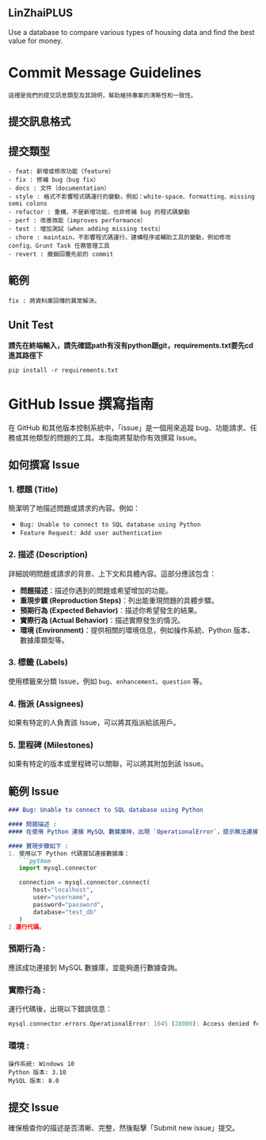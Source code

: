 ## LinZhaiPLUS
Use a database to compare various types of housing data and find the best value for money.

# Commit Message Guidelines

```
這裡是我們的提交訊息類型及其說明，幫助維持專案的清晰性和一致性。
```

## 提交訊息格式

## 提交類型
```
- feat: 新增或修改功能（feature）
- fix : 修補 bug（bug fix）
- docs : 文件（documentation）
- style : 格式不影響程式碼運行的變動，例如：white-space、formatting、missing semi colons
- refactor : 重構，不是新增功能，也非修補 bug 的程式碼變動
- perf : 改善效能（improves performance）
- test : 增加測試（when adding missing tests）
- chore : maintain，不影響程式碼運行，建構程序或輔助工具的變動，例如修改 config、Grunt Task 任務管理工具
- revert : 撤銷回覆先前的 commit
```

## 範例
```
fix : 將資料庫回傳的異常解決。
```

## Unit Test
**請先在終端輸入，請先確認path有沒有python跟git，requirements.txt要先cd進其路徑下**
```
pip install -r requirements.txt
```

# GitHub Issue 撰寫指南

在 GitHub 和其他版本控制系統中，「issue」是一個用來追蹤 bug、功能請求、任務或其他類型的問題的工具。本指南將幫助你有效撰寫 Issue。

## 如何撰寫 Issue

### 1. 標題 (Title)
簡潔明了地描述問題或請求的內容。例如：
- `Bug: Unable to connect to SQL database using Python`
- `Feature Request: Add user authentication`

### 2. 描述 (Description)
詳細說明問題或請求的背景、上下文和具體內容。這部分應該包含：
- **問題描述**：描述你遇到的問題或希望增加的功能。
- **重現步驟 (Reproduction Steps)**：列出能重現問題的具體步驟。
- **預期行為 (Expected Behavior)**：描述你希望發生的結果。
- **實際行為 (Actual Behavior)**：描述實際發生的情況。
- **環境 (Environment)**：提供相關的環境信息，例如操作系統、Python 版本、數據庫類型等。

### 3. 標籤 (Labels)
使用標籤來分類 Issue，例如 `bug`、`enhancement`、`question` 等。

### 4. 指派 (Assignees)
如果有特定的人負責該 Issue，可以將其指派給該用戶。

### 5. 里程碑 (Milestones)
如果有特定的版本或里程碑可以關聯，可以將其附加到該 Issue。

## 範例 Issue

```markdown
### Bug: Unable to connect to SQL database using Python

#### 問題描述 :
#### 在使用 Python 連接 MySQL 數據庫時，出現 `OperationalError`，提示無法連接到數據庫。

#### 實現步驟如下 :
1. 使用以下 Python 代碼嘗試連接數據庫：
   ```python
   import mysql.connector

   connection = mysql.connector.connect(
       host="localhost",
       user="username",
       password="password",
       database="test_db"
   )
2.運行代碼。
```

### 預期行為 :
應該成功連接到 MySQL 數據庫，並能夠進行數據查詢。

### 實際行為 :
運行代碼後，出現以下錯誤信息：

```rust
mysql.connector.errors.OperationalError: 1045 (28000): Access denied for user 'username'@'localhost'
```
### 環境 :
```
操作系統: Windows 10
Python 版本: 3.10
MySQL 版本: 8.0
```

## 提交 Issue
確保檢查你的描述是否清晰、完整，然後點擊「Submit new issue」提交。



